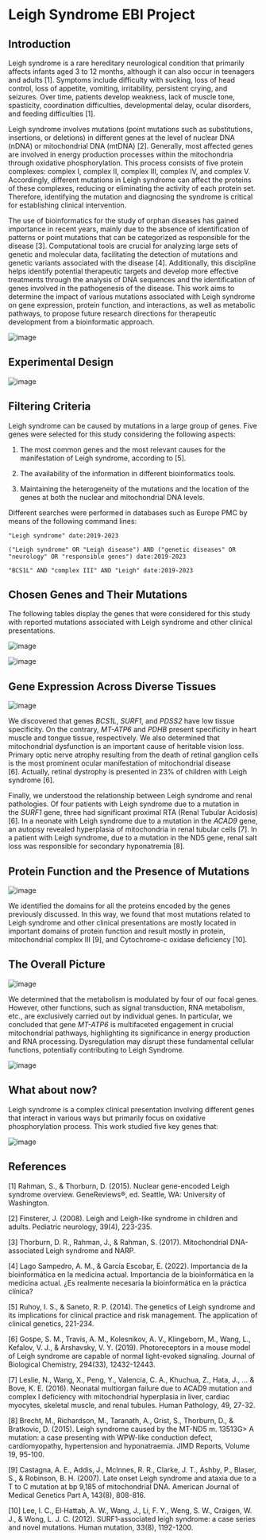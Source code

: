 # Leigh Syndrome EBI Project

## Introduction

Leigh syndrome is a rare hereditary neurological condition that primarily affects infants aged 3 to 12 months, although it can also occur in teenagers and adults [1]. Symptoms include difficulty with sucking, loss of head control, loss of appetite, vomiting, irritability, persistent crying, and seizures. Over time, patients develop weakness, lack of muscle tone, spasticity, coordination difficulties, developmental delay, ocular disorders, and feeding difficulties [1].

Leigh syndrome involves mutations (point mutations such as substitutions, insertions, or deletions) in different genes at the level of nuclear DNA (nDNA) or mitochondrial DNA (mtDNA) [2]. Generally, most affected genes are involved in energy production processes within the mitochondria through oxidative phosphorylation. This process consists of five protein complexes: complex I, complex II, complex III, complex IV, and complex V. Accordingly, different mutations in Leigh syndrome can affect the proteins of these complexes, reducing or eliminating the activity of each protein set. Therefore, identifying the mutation and diagnosing the syndrome is critical for establishing clinical intervention.

The use of bioinformatics for the study of orphan diseases has gained importance in recent years, mainly due to the absence of identification of patterns or point mutations that can be categorized as responsible for the disease [3]. Computational tools are crucial for analyzing large sets of genetic and molecular data, facilitating the detection of mutations and genetic variants associated with the disease [4]. Additionally, this discipline helps identify potential therapeutic targets and develop more effective treatments through the analysis of DNA sequences and the identification of genes involved in the pathogenesis of the disease. This work aims to determine the impact of various mutations associated with Leigh syndrome on gene expression, protein function, and interactions, as well as metabolic pathways, to propose future research directions for therapeutic development from a bioinformatic approach.

![image](https://github.com/naparicioc/Leigh_Syndrome_EBI/assets/85712714/2769b04b-eb66-4a63-9409-a068165cbd3f)

## Experimental Design

![image](https://github.com/naparicioc/Leigh_Syndrome_EBI/assets/85712714/9a18450e-ad6b-498e-ace6-1d56a49f0f04)

## Filtering Criteria

Leigh syndrome can be caused by mutations in a large group of genes. Five genes were selected for this study considering the following aspects:

1. The most common genes and the most relevant causes for the manifestation of Leigh syndrome, according to [5].

2. The availability of the information in different bioinformatics tools.

3. Maintaining the heterogeneity of the mutations and the location of the genes at both the nuclear and mitochondrial DNA levels.

Different searches were performed in databases such as Europe PMC by means of the following command lines:

```
"Leigh syndrome" date:2019-2023
```

```
("Leigh syndrome" OR "Leigh disease") AND ("genetic diseases" OR "neurology" OR "responsible genes") date:2019-2023
```

```
"BCS1L" AND "complex III" AND "Leigh" date:2019-2023
```

## Chosen Genes and Their Mutations

The following tables display the genes that were considered for this study with reported mutations associated with Leigh syndrome and other clinical presentations.

![image](https://github.com/naparicioc/Leigh_Syndrome_EBI/assets/85712714/80b460fe-18b5-42af-9bf8-9af4245d314a)

![image](https://github.com/naparicioc/Leigh_Syndrome_EBI/assets/85712714/4cfb80bf-839c-4b84-9117-4e29cf72b657)

## Gene Expression Across Diverse Tissues

![image](https://github.com/naparicioc/Leigh_Syndrome_EBI/assets/85712714/44c91c14-936b-4ffb-ad0d-16f9d1ff307d)

We discovered that genes *BCS1L*, *SURF1*, and *PDSS2* have low tissue specificity. On the contrary, *MT-ATP6* and *PDHB* present specificity in heart muscle and tongue tissue, respectively. We also determined that mitochondrial dysfunction is an important cause of heritable vision loss. Primary optic nerve atrophy resulting from the death of retinal ganglion cells is the most prominent ocular manifestation of mitochondrial disease [6]. Actually, retinal dystrophy is presented in 23% of children with Leigh syndrome [6]. 

Finally, we understood the relationship between Leigh syndrome and renal pathologies. Of four patients with Leigh syndrome due to a mutation in the *SURF1* gene, three had significant proximal RTA (Renal Tubular Acidosis) [6]. In a neonate with Leigh syndrome due to a mutation in the *ACAD9* gene, an autopsy revealed hyperplasia of mitochondria in renal tubular cells [7]. In a patient with Leigh syndrome, due to a mutation in the ND5 gene, renal salt loss was responsible for secondary hyponatremia [8].

## Protein Function and the Presence of Mutations

![image](https://github.com/naparicioc/Leigh_Syndrome_EBI/assets/85712714/e8f949e5-1fa8-4b40-b350-0c1ab0fcdef7)

We identified the domains for all the proteins encoded by the genes previously discussed. In this way, we found that most mutations related to Leigh syndrome and other clinical presentations are mostly located in important domains of protein function and result mostly in protein, mitochondrial complex III [9], and Cytochrome-c oxidase deficiency [10].

## The Overall Picture

![image](https://github.com/naparicioc/Leigh_Syndrome_EBI/assets/85712714/fbde6b84-22e4-456f-b5ac-0ed1903c4275)

We determined that the metabolism is modulated by four of our focal genes. However, other functions, such as signal transduction, RNA metabolism, etc., are exclusively carried out by individual genes. In particular, we concluded that gene *MT-ATP6* is multifaceted engagement in crucial mitochondrial pathways, highlighting its significance in energy production and RNA processing. Dysregulation may disrupt these fundamental cellular functions, potentially contributing to Leigh Syndrome.

![image](https://github.com/naparicioc/Leigh_Syndrome_EBI/assets/85712714/0ebb4370-8ff9-4da0-b52d-a998b4a477d0)

## What about now?

Leigh syndrome is a complex clinical presentation involving different genes that interact in various ways but primarily focus on oxidative phosphorylation process. This work studied five key genes that:

![image](https://github.com/naparicioc/Leigh_Syndrome_EBI/assets/85712714/fcbe05e6-b11a-4ae5-aca9-b0daf040376b)

## References 

[1] Rahman, S., & Thorburn, D. (2015). Nuclear gene-encoded Leigh syndrome overview. GeneReviews®, ed. Seattle, WA: University of Washington.

[2] Finsterer, J. (2008). Leigh and Leigh-like syndrome in children and adults. Pediatric neurology, 39(4), 223-235. 

[3] Thorburn, D. R., Rahman, J., & Rahman, S. (2017). Mitochondrial DNA-associated Leigh syndrome and NARP.

[4] Lago Sampedro, A. M., & García Escobar, E. (2022). Importancia de la bioinformática en la medicina actual. Importancia de la bioinformática en la medicina actual. ¿Es realmente necesaria la bioinformática en la práctica clínica?

[5] Ruhoy, I. S., & Saneto, R. P. (2014). The genetics of Leigh syndrome and its implications for clinical practice and risk management. The application of clinical genetics, 221-234.

[6] Gospe, S. M., Travis, A. M., Kolesnikov, A. V., Klingeborn, M., Wang, L., Kefalov, V. J., & Arshavsky, V. Y. (2019). Photoreceptors in a mouse model of Leigh syndrome are capable of normal light-evoked signaling. Journal of Biological Chemistry, 294(33), 12432-12443.

[7] Leslie, N., Wang, X., Peng, Y., Valencia, C. A., Khuchua, Z., Hata, J., ... & Bove, K. E. (2016). Neonatal multiorgan failure due to ACAD9 mutation and complex I deficiency with mitochondrial hyperplasia in liver, cardiac myocytes, skeletal muscle, and renal tubules. Human Pathology, 49, 27-32.

[8] Brecht, M., Richardson, M., Taranath, A., Grist, S., Thorburn, D., & Bratkovic, D. (2015). Leigh syndrome caused by the MT-ND5 m. 13513G> A mutation: a case presenting with WPW-like conduction defect, cardiomyopathy, hypertension and hyponatraemia. JIMD Reports, Volume 19, 95-100.

[9] Castagna, A. E., Addis, J., McInnes, R. R., Clarke, J. T., Ashby, P., Blaser, S., & Robinson, B. H. (2007). Late onset Leigh syndrome and ataxia due to a T to C mutation at bp 9,185 of mitochondrial DNA. American Journal of Medical Genetics Part A, 143(8), 808-816.

[10] Lee, I. C., El‐Hattab, A. W., Wang, J., Li, F. Y., Weng, S. W., Craigen, W. J., & Wong, L. J. C. (2012). SURF1‐associated leigh syndrome: a case series and novel mutations. Human mutation, 33(8), 1192-1200.
